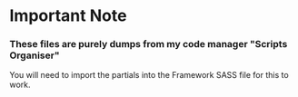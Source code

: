 # Important Note

### These files are purely dumps from my code manager "Scripts Organiser" 
You will need to import the partials into the Framework SASS file for this to work.